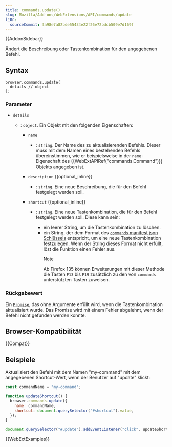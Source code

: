 ```yaml
---
title: commands.update()
slug: Mozilla/Add-ons/WebExtensions/API/commands/update
l10n:
  sourceCommit: fa98e7a82bde55434e22f26e72bdcb509e7d169f
---
```


{{AddonSidebar}}

Ändert die Beschreibung oder Tastenkombination für den angegebenen Befehl.

## Syntax

```js-nolint
browser.commands.update(
  details // object
);
```

### Parameter

- `details`

  - : `object`. Ein Objekt mit den folgenden Eigenschaften:

    - `name`
      - : `string`. Der Name des zu aktualisierenden Befehls. Dieser muss mit dem Namen eines bestehenden Befehls übereinstimmen, wie er beispielsweise in der `name`-Eigenschaft des {{WebExtAPIRef("commands.Command")}} Objekts angegeben ist.
    - `description` {{optional_inline}}
      - : `string`. Eine neue Beschreibung, die für den Befehl festgelegt werden soll.
    - `shortcut` {{optional_inline}}

      - : `string`. Eine neue Tastenkombination, die für den Befehl festgelegt werden soll. Diese kann sein:

        - ein leerer String, um die Tastenkombination zu löschen.
        - ein String, der dem Format des [`commands` manifest.json Schlüssels](/de/docs/Mozilla/Add-ons/WebExtensions/manifest.json/commands) entspricht, um eine neue Tastenkombination festzulegen. Wenn der String dieses Format nicht erfüllt, löst die Funktion einen Fehler aus.
          > [!NOTE]
          > Ab Firefox 135 können Erweiterungen mit dieser Methode die Tasten `F13` bis `F19` zusätzlich zu den von `commands` unterstützten Tasten zuweisen.

### Rückgabewert

Ein [`Promise`](/de/docs/Web/JavaScript/Reference/Global_Objects/Promise), das ohne Argumente erfüllt wird, wenn die Tastenkombination aktualisiert wurde. Das Promise wird mit einem Fehler abgelehnt, wenn der Befehl nicht gefunden werden konnte.

## Browser-Kompatibilität

{{Compat}}

## Beispiele

Aktualisiert den Befehl mit dem Namen "my-command" mit dem angegebenen Shortcut-Wert, wenn der Benutzer auf "update" klickt:

```js
const commandName = "my-command";

function updateShortcut() {
  browser.commands.update({
    name: commandName,
    shortcut: document.querySelector("#shortcut").value,
  });
}

document.querySelector("#update").addEventListener("click", updateShortcut);
```

{{WebExtExamples}}
